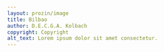 ```yaml
---
layout: prozin/image
title: Bilbao
author: D.E.C.G.A. Kolbach
copyright: Copyright
alt_text: Lorem ipsum dolor sit amet consectetur.
---
```

